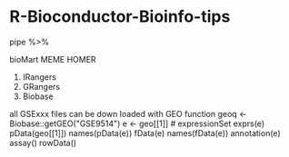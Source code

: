 # R-Bioconductor-Bioinfo-tips

pipe %>%

bioMart
MEME 
HOMER
1) IRangers
2) GRangers
3) Biobase
  
  all GSExxx files can be down loaded with GEO function
  geoq <- Biobase::getGEO("GSE9514")
  e <- geo[[1]]  # expressionSet
  exprs(e)
  pData(geo[[1]]) 
  names(pData(e))
  fData(e)
  names(fData(e))
  annotation(e)
  assay()
  rowData()
  

